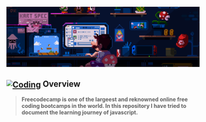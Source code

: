 ![](https://raw.githubusercontent.com/khalid586/khalid586/main/assets/banner%20gif.gif)

## [<img align = "center" alt="Coding" width="54px" height = "36px" src="https://cdn.dribbble.com/users/1138721/screenshots/10809828/media/478d32b2e65c8c3194b7f2154e179231.gif">]() Overview
> **Freecodecamp is one of the largeest and reknowned online free coding bootcamps in the world. In this repository I have tried to document the learning journey of javascript.**












<!-- Things I need to include
1. Repositories 
2. preli result 
3. update all the 2x with 3x
4. Correct "About me" & "connect me" section 

 -->
